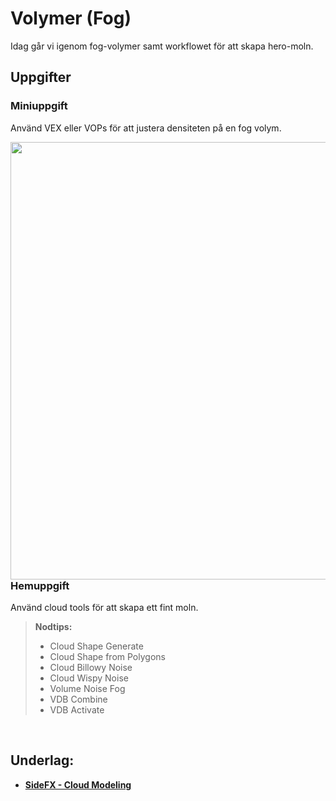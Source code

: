 # Volymer (Fog)

Idag går vi igenom fog-volymer samt workflowet för att skapa hero-moln.

## Uppgifter


### Miniuppgift

Använd VEX eller VOPs för att justera densiteten på en fog volym.

<img src="https://github.com/user-attachments/assets/be75e8bb-0ce6-460d-b49e-f55c8cd73c8f" align="right" width="700">

### Hemuppgift

Använd cloud tools för att skapa ett fint moln.

> **Nodtips:**
> * Cloud Shape Generate
> * Cloud Shape from Polygons
> * Cloud Billowy Noise
> * Cloud Wispy Noise
> * Volume Noise Fog
> * VDB Combine
> * VDB Activate 


&nbsp;

## Underlag:

- [**SideFX - Cloud Modeling**](https://www.sidefx.com/docs/houdini/model/cloud.html)
